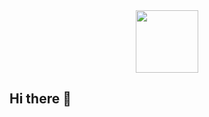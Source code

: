 
<div id="header" align="center">
  <img src="https://media2.giphy.com/media/v1.Y2lkPTc5MGI3NjExcWV2Y3FpdGNkMjNyNXo0M21vbWpnbDVtczBmejBpa3VxeWRncWxvZiZlcD12MV9pbnRlcm5hbF9naWZfYnlfaWQmY3Q9cw/juua9i2c2fA0AIp2iq/giphy.gif" width="100"/>
</div>

## Hi there 👋

<!--
**noor-soreti/noor-soreti** is a ✨ _special_ ✨ repository because its `README.md` (this file) appears on your GitHub profile.

Here are some ideas to get you started:

- 🔭 I’m currently working on ...
- 🌱 I’m currently learning ...
- 👯 I’m looking to collaborate on ...
- 🤔 I’m looking for help with ...
- 💬 Ask me about ...
- 📫 How to reach me: ...
- 😄 Pronouns: ...
- ⚡ Fun fact: ...
-->
